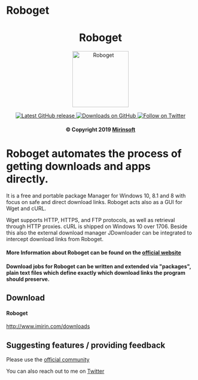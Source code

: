 # Roboget

<h1 align="center"> Roboget </h1>

<p align="center">
<a href="https://github.com/Mirinsoft/Roboget" target="_blank">
<img align="center" alt="Roboget" src="https://github.com/Mirinsoft/Roboget/raw/master/roboget.png" width="150" height="150" />
</a>
</p>

<p align="center">
 
<a href="https://github.com/Mirinsoft/Roboget/releases/latest" target="_blank">
 <img alt="Latest GitHub release" src="https://img.shields.io/github/release/mirinsoft/roboget.svg" />
</a>
<a href="https://github.com/Mirinsoft/Roboget/releases" target="_blank">
 <img alt="Downloads on GitHub" src="https://img.shields.io/github/downloads/Mirinsoft/roboget/total.svg?style=flat-square" />
</a>
<a href="https://twitter.com/Roboget" target="_blank">
 <img alt="Follow on Twitter" src="https://img.shields.io/twitter/follow/roboget.svg?label=Follow" />
</a>

</p>


<h4 align="center">&copy Copyright 2019 <a href="https://www.mirinsoft.com" target="_blank">Mirinsoft</a></h1>

# Roboget automates the process of getting downloads and apps directly. 

It is a free and portable package Manager for Windows 10, 8.1 and 8 with focus on safe and direct download links. Roboget acts also as a GUI for Wget and cURL.

Wget supports HTTP, HTTPS, and FTP protocols, as well as retrieval through HTTP proxies.
cURL is shipped on Windows 10 over 1706. Beside this also the external download manager JDownloader can be integrated to intercept download links from Roboget.

#### More Information about Roboget can be found on the [official website](https://www.imirin.com)

#### Download jobs for Roboget can be written and extended via "packages", plain text files which define exactly which download links the program should preserve.

## Download 

#### Roboget
http://www.imirin.com/downloads

## Suggesting features / providing feedback
Please use the [official community](https://www.mirinsoft.com/community)

You can also reach out to me on [Twitter](https://twitter.com/Roboget)
